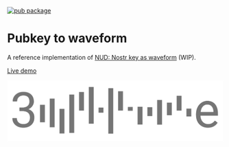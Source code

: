 [![pub package](https://img.shields.io/pub/v/hexpattern.svg)](https://pub.dev/packages/hexpattern)

# Pubkey to waveform

A reference implementation of [NUD: Nostr key as waveform](NUD-nostrkeyaswaveform.md) (WIP).

[Live demo](https://1l0.github.io/hexpattern/)

![pubkey to identicon](https://github.com/1l0/hexpattern/blob/master/images/nostr_key_as_waveform.png?raw=true)
